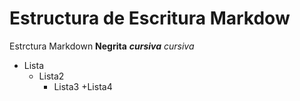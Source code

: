 # Estructura de Escritura Markdow
Estrctura Markdown
**Negrita**
***cursiva***
_cursiva_

* Lista
  - Lista2
    + Lista3
      +Lista4
